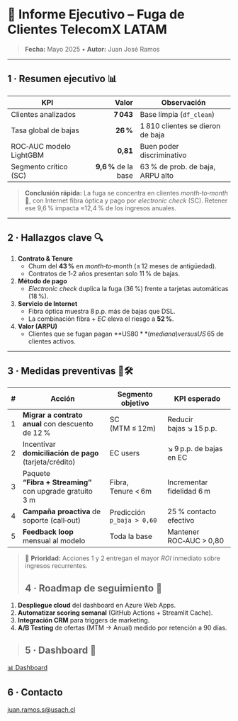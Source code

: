 # 📑 Informe Ejecutivo – Fuga de Clientes **TelecomX LATAM**

> **Fecha:** Mayo 2025 • **Autor:** Juan José Ramos

---

## 1 · Resumen ejecutivo 📊

| KPI | Valor | Observación |
|-----|------:|------------|
| Clientes analizados | **7 043** | Base limpia (`df_clean`) |
| Tasa global de bajas | **26 %** | 1 810 clientes se dieron de baja |
| ROC‑AUC modelo LightGBM | **0,81** | Buen poder discriminativo |
| Segmento crítico (SC) | **9,6 %** de la base | 63 % de prob. de baja, ARPU alto |

> **Conclusión rápida:** La fuga se concentra en clientes _month‑to‑month_ 🌙, con Internet fibra óptica y pago por _electronic check_ (SC). Retener ese 9,6 % impacta ≈12,4 % de los ingresos anuales.

---

## 2 · Hallazgos clave 🔍

1. **Contrato & Tenure**  
   * Churn del **43 %** en _month‑to‑month_ (≤ 12 meses de antigüedad).  
   * Contratos de 1‑2 años presentan solo 11 % de bajas.
2. **Método de pago**  
   * _Electronic check_ duplica la fuga (36 %) frente a tarjetas automáticas (18 %).
3. **Servicio de Internet**  
   * Fibra óptica muestra 8 p.p. más de bajas que DSL.  
   * La combinación fibra + _EC_ eleva el riesgo a **52 %**.
4. **Valor (ARPU)**  
   * Clientes que se fugan pagan **US$ 80** (mediana) versus US$ 65 de clientes activos.

---

## 3 · Medidas preventivas 🚨🛠️

| # | Acción | Segmento objetivo | KPI esperado |
|:-:|--------|-------------------|--------------|
| 1 | **Migrar a contrato anual** con descuento de 12 % | SC<br>(MTM ≤ 12m) | Reducir bajas ↘ 15 p.p. |
| 2 | Incentivar **domiciliación de pago** (tarjeta/crédito) | EC users | ↘ 9 p.p. de bajas en EC |
| 3 | Paquete **“Fibra + Streaming”** con upgrade gratuito 3 m | Fibra, Tenure < 6m | Incrementar fidelidad 6 m |
| 4 | **Campaña proactiva** de soporte (call‑out) | Predicción `p_baja > 0,60` | 25 % contacto efectivo |
| 5 | **Feedback loop** mensual al modelo | Toda la base | Mantener ROC‑AUC > 0,80 |

> 🎯 **Prioridad:** Acciones 1 y 2 entregan el mayor _ROI_ inmediato sobre ingresos recurrentes.
>
> ## 4 · Roadmap de seguimiento 🔄

1. **Despliegue cloud** del dashboard en Azure Web Apps.  
2. **Automatizar scoring semanal** (GitHub Actions + Streamlit Cache).  
3. **Integración CRM** para triggers de marketing.  
4. **A/B Testing** de ofertas (MTM → Anual) medido por retención a 90 días.

> ## 5 · Dashboard 🔄

[📊 Dashboard](https://challenge2-han9byqwmpgrpwl3lnjqdp.streamlit.app/)

## 6 · Contacto

juan.ramos.s@usach.cl
